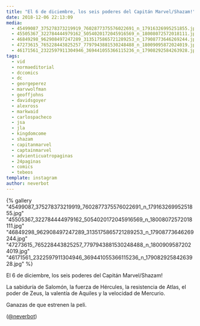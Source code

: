 ```yaml
---
title: "El 6 de diciembre, los seis poderes del Capitán Marvel/Shazam!"
date: 2018-12-06 22:13:09
media: 
  - 45499087_375278373219919_7602877375576022691_n_17916326995251855.jpg
  - 45505367_322784444979162_5054020172045916569_n_18008072572018111.jpg
  - 46849298_962908497247289_3135175865721289253_n_17908773646269244.jpg
  - 47273615_765228443825257_7797943881530248488_n_18009095872024019.jpg
  - 46171561_2322597911304946_369441055366115236_n_17908292584263928.jpg
tags: 
  - vid
  - normaeditorial
  - dccomics
  - dc
  - georgeperez
  - marvwolfman
  - geoffjohns
  - davidsgoyer
  - alexross
  - markwaid
  - carlospacheco
  - jsa
  - jla
  - kingdomcome
  - shazam
  - capitanmarvel
  - captainmarvel
  - advienticuatropaginas
  - 24paginas
  - comics
  - tebeos
template: instagram
author: neverbot
---
```


{% gallery "45499087_375278373219919_7602877375576022691_n_17916326995251855.jpg" "45505367_322784444979162_5054020172045916569_n_18008072572018111.jpg" "46849298_962908497247289_3135175865721289253_n_17908773646269244.jpg" "47273615_765228443825257_7797943881530248488_n_18009095872024019.jpg" "46171561_2322597911304946_369441055366115236_n_17908292584263928.jpg" %}

El 6 de diciembre, los seis poderes del Capitán Marvel/Shazam!

La sabiduría de Salomón, la fuerza de Hércules, la resistencia de Atlas, el poder de Zeus, la valentía de Aquiles y la velocidad de Mercurio.

Ganazas de que estrenen la peli.

([@neverbot](https://instagram.com/neverbot))
